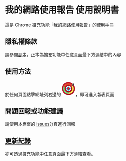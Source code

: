 # 我的網路使用報告 使用說明書
這是 Chrome 擴充功能「[我的網路使用報告](https://chrome.google.com/webstore/detail/anepijmkiffdjchfonbcnngnkogjllhg/)」的使用手冊

## 隱私權條款
請參閱[副本](./privacy_policy.md)，正本為擴充功能中任意頁面最下方連結中的內容

## 使用方法
於任何頁面點擊網址列右邊的![圖示](./icon/icon48.png)，即可進入報表頁面

## 問題回報或功能建議
請使用本專案的 [issues](https://github.com/ncu-dart/MySafariReport/issues)分頁進行回報

## [更新紀錄](./Change_Log.md)
亦可透過擴充功能中任意頁面最下方連結查看。
